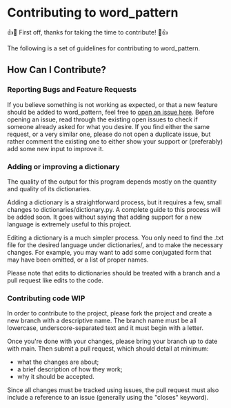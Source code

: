 # Contributing to word_pattern

:+1::tada: First off, thanks for taking the time to contribute! :tada::+1:

The following is a set of guidelines for contributing to word_pattern.

## How Can I Contribute?

### Reporting Bugs and Feature Requests

If you believe something is not working as expected, or that a new feature should be added to word_pattern, feel free to
[open an issue here](https://github.com/roccobarbi/word_pattern/issues). Before opening an issue, read through the
existing open issues to check if someone already asked for what you desire. If you find either the same request, or a
very similar one, please do not open a duplicate issue, but rather comment the existing one to either show your support
or (preferably) add some new input to improve it.

### Adding or improving a dictionary

The quality of the output for this program depends mostly on the quantity and quality of its dictionaries.

Adding a dictionary is a straightforward process, but it requires a few, small changes to dictionaries/dictionary.py.
A complete guide to this process will be added soon. It goes without saying that adding support for a new language is
extremely useful to this project.

Editing a dictionary is a much simpler process. You only need to find the .txt file for the desired language under
dictionaries/, and to make the necessary changes. For example, you may want to add some conjugated form that may have
been omitted, or a list of proper names.

Please note that edits to dictionaries should be treated with a branch and a pull request like edits to the code.

### Contributing code WIP

In order to contribute to the project, please fork the project and create a new branch with a descriptive name. The
branch name must be all lowercase, underscore-separated text and it must begin with a letter.

Once you're done with your changes, please bring your branch up to date with main. Then submit a pull request, which
should detail at minimum:
- what the changes are about;
- a brief description of how they work;
- why it should be accepted.

Since all changes must be tracked using issues, the pull request must also include a reference to an issue (generally
using the "closes" keyword).